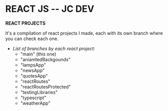 # REACT JS -- JC DEV

**REACT PROJECTS**

It's a compilation of react projects I made, each with its own branch where you can check each one.

- *List of branches by each react project:*
    - "main" (this one)
    - "aniamtedBackgounds"
    - "lampsApp"
    - "newsApp"
    - "quotesApp"
    - "reactRoutes"
    - "reactRoutesProtected"
    - "testingLibraries"
    - "typescript"
    - "weatherApp"
    
